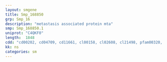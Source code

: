 ```yaml
---
layout: smgene
title: Smp_168850
grp: Smp_16
description: "metastasis associated protein mta"
smp: Smp_168850.1
uniprot: "C4QKF0"
length:  1848
cdd: "cd00202, cd04709, cd11661, cl00158, cl02608, cl21498, pfam00320, pfam01426, smart00401, smart00439"
kk: ns
categories: sm
---
```

